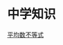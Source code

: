# 中学知识

[平均数不等式](https://zh.wikipedia.org/wiki/%E5%B9%B3%E5%9D%87%E6%95%B0%E4%B8%8D%E7%AD%89%E5%BC%8F)